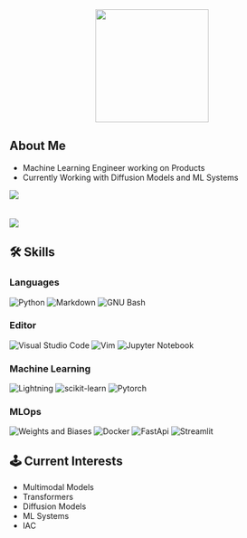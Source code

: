 
<div align="center">
<img width="200px" src="https://komarev.com/ghpvc/?username=vikramxD&&style=for-the-badge" align="center" />
</div>



<h2> About Me </h2>
<ul>
  <li> Machine Learning Engineer working on Products  </li>
 <li>Currently Working with Diffusion Models and ML Systems</l2>
</ul>


![](https://github-readme-streak-stats.herokuapp.com/?user=VikramxD&theme=nightowl&hide_border=false)
<br/>
<br/>
<br/>
![](https://github-readme-stats.vercel.app/api?username=VikramxD&show_icons=true&theme=nightowl)


## 🛠️ Skills


### Languages
![Python](https://img.shields.io/badge/Python-3776AB?style=for-the-badge&logo=python&logoColor=white)
![Markdown](https://img.shields.io/badge/Markdown-000000?style=for-the-badge&logo=markdown&logoColor=white)
![GNU Bash](https://img.shields.io/static/v1?style=for-the-badge&message=GNU+Bash&color=4EAA25&logo=GNU+Bash&logoColor=FFFFFF&label=)
  

### Editor
![Visual Studio Code](https://img.shields.io/badge/Visual%20Studio%20Code-0078d7.svg?style=for-the-badge&logo=visual-studio-code&logoColor=white)
![Vim](https://img.shields.io/badge/VIM-%2311AB00.svg?style=for-the-badge&logo=vim&logoColor=white)
![Jupyter Notebook](https://img.shields.io/badge/jupyter-%23FA0F00.svg?style=for-the-badge&logo=jupyter&logoColor=white)



### Machine Learning
![Lightning](https://img.shields.io/badge/Lightning-792EE5.svg?style=for-the-badge&logo=Lightning&logoColor=white)
![scikit-learn](https://img.shields.io/badge/scikit--learn-%23F7931E.svg?style=for-the-badge&logo=scikit-learn&logoColor=white)
![Pytorch](https://img.shields.io/badge/PyTorch-EE4C2C.svg?style=for-the-badge&logo=PyTorch&logoColor=white)

### MLOps 
![Weights and Biases](https://img.shields.io/badge/Weights%20&%20Biases-FFBE00.svg?style=for-the-badge&logo=weightsandbiases&logoColor=black)
![Docker](https://img.shields.io/badge/Docker-2496ED.svg?style=for-the-badge&logo=Docker&logoColor=white)
![FastApi](https://img.shields.io/badge/FastAPI-009688.svg?style=for-the-badge&logo=FastAPI&logoColor=white)
![Streamlit](https://img.shields.io/badge/Streamlit-FF4B4B.svg?style=for-the-badge&logo=Streamlit&logoColor=white)





## 🕹️ Current Interests

- Multimodal Models
- Transformers
- Diffusion Models
- ML Systems
- IAC



 

</div>



  
